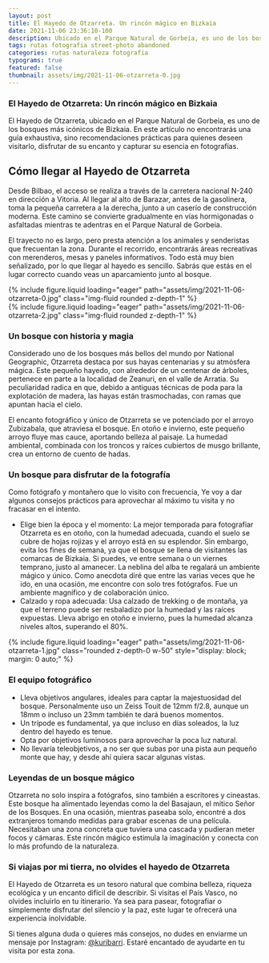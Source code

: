 ```yaml
---
layout: post
title: El Hayedo de Otzarreta. Un rincón mágico en Bizkaia
date: 2021-11-06 23:36:10-100
description: Ubicado en el Parque Natural de Gorbeia, es uno de los bosques más icónicos de Bizkaia. Considerado uno de los bosques más bellos del mundo por National Geographic, Otzarreta destaca por sus hayas centenarias y su atmósfera mágica.
tags: rutas fotografia street-photo abandoned
categories: rutas naturaleza fotografia 
typograms: true
featured: false
thumbnail: assets/img/2021-11-06-otzarreta-0.jpg
---
```


### El Hayedo de Otzarreta: Un rincón mágico en Bizkaia
El Hayedo de Otzarreta, ubicado en el Parque Natural de Gorbeia, es uno de los bosques más icónicos de Bizkaia. En este artículo no encontrarás una guía exhaustiva, sino recomendaciones prácticas para quienes deseen visitarlo, disfrutar de su encanto y capturar su esencia en fotografías.

## Cómo llegar al Hayedo de Otzarreta

Desde Bilbao, el acceso se realiza a través de la carretera nacional N-240 en dirección a Vitoria. Al llegar al alto de Barazar, antes de la gasolinera, toma la pequeña carretera a la derecha, junto a un caserío de construcción moderna. Este camino se convierte gradualmente en vías hormigonadas o asfaltadas mientras te adentras en el Parque Natural de Gorbeia.

El trayecto no es largo, pero presta atención a los animales y senderistas que frecuentan la zona. Durante el recorrido, encontrarás áreas recreativas con merenderos, mesas y paneles informativos. Todo está muy bien señalizado, por lo que llegar al hayedo es sencillo. Sabrás que estás en el lugar correcto cuando veas un aparcamiento junto al bosque.

<div class="row mt-3">
<div class="col-sm mt-3 mt-md-0">
{% include figure.liquid loading="eager" path="assets/img/2021-11-06-otzarreta-0.jpg" class="img-fluid rounded z-depth-1" %}
</div>
<div class="col-sm mt-3 mt-md-0">
{% include figure.liquid loading="eager" path="assets/img/2021-11-06-otzarreta-2.jpg" class="img-fluid rounded z-depth-1" %}
</div>
</div>

### Un bosque con historia y magia

Considerado uno de los bosques más bellos del mundo por National Geographic, Otzarreta destaca por sus hayas centenarias y su atmósfera mágica. Este pequeño hayedo, con alrededor de un centenar de árboles, pertenece en parte a la localidad de Zeanuri, en el valle de Arratia. Su peculiaridad radica en que, debido a antiguas técnicas de poda para la explotación de madera, las hayas están trasmochadas, con ramas que apuntan hacia el cielo.

El encanto fotográfico y único de Otzarreta se ve potenciado por el arroyo Zubizabala, que atraviesa el bosque. En otoño e invierno, este pequeño arroyo fluye mas cauce, aportando belleza al paisaje. La humedad ambiental, combinada con los troncos y raíces cubiertos de musgo brillante, crea un entorno de cuento de hadas.

### Un bosque para disfrutar de la fotografía

Como fotógrafo y montañero que lo visito con frecuencia, Ye voy a dar algunos consejos prácticos para aprovechar al máximo tu visita y no fracasar en el intento.

- Elige bien la época y el momento: La mejor temporada para fotografiar Otzarreta es en otoño, con la humedad adecuada, cuando el suelo se cubre de hojas rojizas y el arroyo está en su esplendor. Sin embargo, evita los fines de semana, ya que el bosque se llena de visitantes las comarcas de Bizkaia. Si puedes, ve entre semana o un viernes temprano, justo al amanecer. La neblina del alba te regalará un ambiente mágico y único.
Como anecdota diré que entre las varias veces que he ido, en una ocasión, me encontre con solo tres fotógrafos. Fue un ambiente magnífico y de colaboración único. 
- Calzado y ropa adecuada: Usa calzado de trekking o de montaña, ya que el terreno puede ser resbaladizo por la humedad y las raíces expuestas. Lleva abrigo en otoño e invierno, pues la humedad alcanza niveles altos, superando el 80%.

<div class="text-center">
{% include figure.liquid loading="eager" path="assets/img/2021-11-06-otzarreta-1.jpg" class="rounded z-depth-0 w-50" style="display: block; margin: 0 auto;" %}   
</div>

### El equipo fotográfico

- Lleva objetivos angulares, ideales para captar la majestuosidad del bosque. Personalmente uso un Zeiss Touit de 12mm f/2.8, aunque un 18mm o incluso un 23mm también te dará buenos momentos.
- Un trípode es fundamental, ya que incluso en días soleados, la luz dentro del hayedo es tenue.
- Opta por objetivos luminosos para aprovechar la poca luz natural.
- No llevaría teleobjetivos, a no ser que subas por una pista aun pequeño monte que hay, y desde ahí quiera sacar algunas vistas.

### Leyendas de un bosque mágico

Otzarreta no solo inspira a fotógrafos, sino también a escritores y cineastas. Este bosque ha alimentado leyendas como la del Basajaun, el mítico Señor de los Bosques. En una ocasión, mientras paseaba solo, encontré a dos extranjeros tomando medidas para grabar escenas de una película. Necesitaban una zona concreta que tuviera una cascada y pudieran meter focos y cámaras. Este rincón mágico estimula la imaginación y conecta con lo más profundo de la naturaleza. 

### Si viajas por mi tierra, no olvides el hayedo de Otzarreta

El Hayedo de Otzarreta es un tesoro natural que combina belleza, riqueza ecológica y un encanto difícil de describir. Si visitas  el País Vasco, no olvides incluirlo en tu itinerario. Ya sea para pasear, fotografiar o simplemente disfrutar del silencio y la paz, este lugar te ofrecerá una experiencia inolvidable.

Si tienes alguna duda o quieres más consejos, no dudes en enviarme un mensaje por Instagram: [@kuribarri](https://instagram.com/kuribarri). Estaré encantado de ayudarte en tu visita por esta zona.